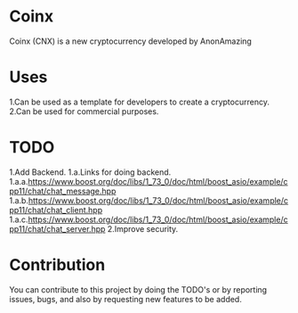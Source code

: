 # Coinx
Coinx (CNX) is a new cryptocurrency developed by AnonAmazing

# Uses
1.Can be used as a template for developers to create a cryptocurrency.
2.Can be used for commercial purposes. 

# TODO
1.Add Backend.
1.a.Links for doing backend.
1.a.a.https://www.boost.org/doc/libs/1_73_0/doc/html/boost_asio/example/cpp11/chat/chat_message.hpp
1.a.b.https://www.boost.org/doc/libs/1_73_0/doc/html/boost_asio/example/cpp11/chat/chat_client.hpp
1.a.c.https://www.boost.org/doc/libs/1_73_0/doc/html/boost_asio/example/cpp11/chat/chat_server.hpp
2.Improve security.

# Contribution
You can contribute to this project by doing the TODO's or by reporting issues, bugs, and also by requesting new features to be added.
